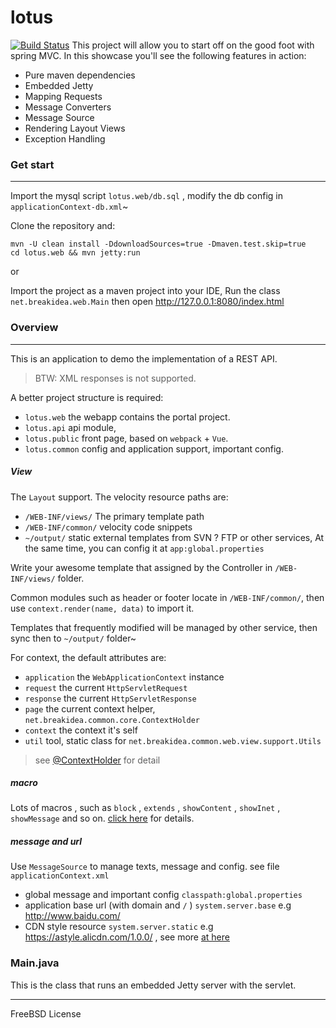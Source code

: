 
lotus
===

[![Build Status](https://travis-ci.org/mycoin/spring-mvc.svg?branch=master)](https://travis-ci.org/mycoin/spring-mvc) This project will allow you to start off on the good foot with spring MVC. In this showcase you'll see the following features in action:

- Pure maven dependencies
- Embedded Jetty
- Mapping Requests
- Message Converters
- Message Source
- Rendering Layout Views
- Exception Handling


### Get start
---
Import the mysql script `lotus.web/db.sql` , modify the db config in `applicationContext-db.xml`~

Clone the repository and:

```shell
mvn -U clean install -DdownloadSources=true -Dmaven.test.skip=true
cd lotus.web && mvn jetty:run
```

or

Import the project as a maven project into your IDE,  Run the class `net.breakidea.web.Main`
then open <http://127.0.0.1:8080/index.html>


### Overview
---
This is an application to demo the implementation of a REST API.
> BTW: XML responses is not supported.

A better project structure is required:

- `lotus.web` the webapp contains the portal project.
- `lotus.api` api module, 
- `lotus.public` front  page, based on `webpack` + `Vue`.
- `lotus.common` config and application support, important config.

##### View

The `Layout` support. The velocity resource paths are:
- `/WEB-INF/views/` The primary template path
- `/WEB-INF/common/` velocity code snippets
- `~/output/` static external templates from SVN ? FTP or other services, At the same time, you can config it at `app:global.properties`

Write your awesome template that assigned by the Controller in `/WEB-INF/views/` folder. 

Common modules such as header or footer locate in `/WEB-INF/common/`, then use `context.render(name, data)` to import it.

Templates that frequently modified will be managed by other service, then sync then to `~/output/` folder~

For context, the default attributes are:

- `application` the `WebApplicationContext` instance
- `request` the current `HttpServletRequest`
- `response` the current `HttpServletResponse`
- `page` the current context helper,  `net.breakidea.common.core.ContextHolder`
- `context` the context it's self
- `util` tool, static class for `net.breakidea.common.web.view.support.Utils`

> see [@ContextHolder](https://github.com/mycoin/lotus/blob/feature/spring/lotus.common/src/main/java/net/breakidea/common/web/view/support/ContextHolder.java) for detail

##### macro

Lots of macros , such as `block` ,  `extends` , `showContent` , `showInet` , `showMessage`  and so on. [click here](https://github.com/mycoin/lotus/blob/master/lotus.common/src/main/resources/modules/global.vm) for details.

##### message and url

Use `MessageSource` to manage texts, message and config. see file `applicationContext.xml`

- global message and important config `classpath:global.properties`
- application base url (with domain and `/` ) `system.server.base`  e.g http://www.baidu.com/
- CDN style resource `system.server.static`  e.g https://astyle.alicdn.com/1.0.0/ , see more [at here](https://github.com/mycoin/lotus/blob/master/lotus.common/src/main/resources/modules/global.vm#L126) 



### Main.java

This is the class that runs an embedded Jetty server with the servlet. 

---

FreeBSD License